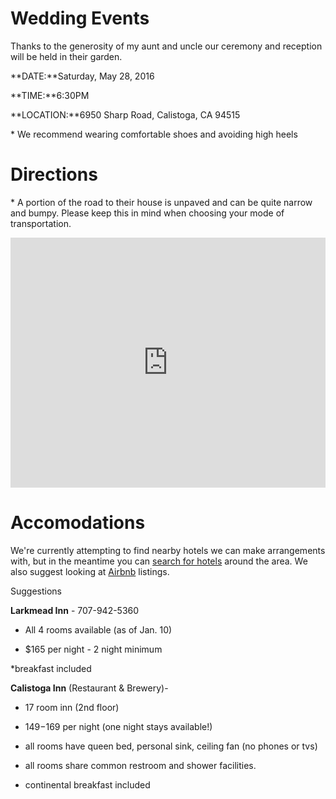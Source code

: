 
# Wedding Events

Thanks to the generosity of my aunt and uncle our ceremony and reception will be held in their garden.

<p class="aligned"><span>**DATE:**</span><span>Saturday, May 28, 2016</span></p>

<p class="aligned"><span>**TIME:**</span><span>6:30PM</span></p>

<p class="aligned"><span>**LOCATION:**</span><span>6950 Sharp Road, Calistoga, CA 94515</span></p>

&#42; We recommend wearing comfortable shoes and avoiding high heels



# Directions

&#42; A portion of the road to their house is unpaved and can be quite narrow and bumpy. Please keep this in mind when choosing your mode of transportation.

<iframe src="https://www.google.com/maps/embed?pb=!1m18!1m12!1m3!1d3120.1607293829993!2d-122.61209278392333!3d38.553110479625154!2m3!1f0!2f0!3f0!3m2!1i1024!2i768!4f13.1!3m3!1m2!1s0x808443f3c84c1adb%3A0x32b15c147cc7a75b!2s6950+Sharp+Rd%2C+Calistoga%2C+CA+94515!5e0!3m2!1sen!2sus!4v1449639754111" width="100%" height="400" frameborder="0" style="border:0" allowfullscreen></iframe>

# Accomodations

We're currently attempting to find nearby hotels we can make arrangements with, but in the meantime you can [search for hotels](https://www.hipmunk.com/hotels#w=Calistoga,+CA;i=2016-05-27;o=2016-05-29) around the area. We also suggest looking at [Airbnb](https://www.airbnb.com/s/Calistoga--CA) listings.

Suggestions

**Larkmead Inn** - 707-942-5360

* All 4 rooms available (as of Jan. 10)

* $165 per night - 2 night minimum

*breakfast included

**Calistoga Inn** (Restaurant & Brewery)- 

* 17 room inn (2nd floor)

* $149-$169 per night (one night stays available!)

* all rooms have queen bed, personal sink, ceiling fan (no phones or tvs)

* all rooms share common restroom and shower facilities. 

* continental breakfast included




